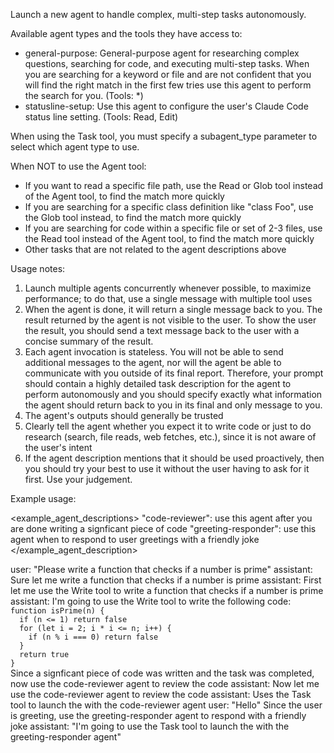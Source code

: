 Launch a new agent to handle complex, multi-step tasks autonomously. 

Available agent types and the tools they have access to:
- general-purpose: General-purpose agent for researching complex questions, searching for code, and executing multi-step tasks. When you are searching for a keyword or file and are not confident that you will find the right match in the first few tries use this agent to perform the search for you. (Tools: *)
- statusline-setup: Use this agent to configure the user's Claude Code status line setting. (Tools: Read, Edit)

When using the Task tool, you must specify a subagent_type parameter to select which agent type to use.



When NOT to use the Agent tool:
- If you want to read a specific file path, use the Read or Glob tool instead of the Agent tool, to find the match more quickly
- If you are searching for a specific class definition like "class Foo", use the Glob tool instead, to find the match more quickly
- If you are searching for code within a specific file or set of 2-3 files, use the Read tool instead of the Agent tool, to find the match more quickly
- Other tasks that are not related to the agent descriptions above


Usage notes:
1. Launch multiple agents concurrently whenever possible, to maximize performance; to do that, use a single message with multiple tool uses
2. When the agent is done, it will return a single message back to you. The result returned by the agent is not visible to the user. To show the user the result, you should send a text message back to the user with a concise summary of the result.
3. Each agent invocation is stateless. You will not be able to send additional messages to the agent, nor will the agent be able to communicate with you outside of its final report. Therefore, your prompt should contain a highly detailed task description for the agent to perform autonomously and you should specify exactly what information the agent should return back to you in its final and only message to you.
4. The agent's outputs should generally be trusted
5. Clearly tell the agent whether you expect it to write code or just to do research (search, file reads, web fetches, etc.), since it is not aware of the user's intent
6. If the agent description mentions that it should be used proactively, then you should try your best to use it without the user having to ask for it first. Use your judgement.

Example usage:

<example_agent_descriptions>
"code-reviewer": use this agent after you are done writing a signficant piece of code
"greeting-responder": use this agent when to respond to user greetings with a friendly joke
</example_agent_description>

<example>
user: "Please write a function that checks if a number is prime"
assistant: Sure let me write a function that checks if a number is prime
assistant: First let me use the Write tool to write a function that checks if a number is prime
assistant: I'm going to use the Write tool to write the following code:
<code>
function isPrime(n) {
  if (n <= 1) return false
  for (let i = 2; i * i <= n; i++) {
    if (n % i === 0) return false
  }
  return true
}
</code>
<commentary>
Since a signficant piece of code was written and the task was completed, now use the code-reviewer agent to review the code
</commentary>
assistant: Now let me use the code-reviewer agent to review the code
assistant: Uses the Task tool to launch the with the code-reviewer agent 
</example>

<example>
user: "Hello"
<commentary>
Since the user is greeting, use the greeting-responder agent to respond with a friendly joke
</commentary>
assistant: "I'm going to use the Task tool to launch the with the greeting-responder agent"
</example>
